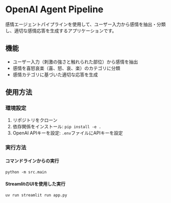 # OpenAI Agent Pipeline

感情エージェントパイプラインを使用して、ユーザー入力から感情を抽出・分類し、適切な感情応答を生成するアプリケーションです。

## 機能

- ユーザー入力（刺激の強さと触れられた部位）から感情を抽出
- 感情を喜怒哀楽（喜、怒、哀、楽）のカテゴリに分類
- 感情カテゴリに基づいた適切な応答を生成

## 使用方法

### 環境設定

1. リポジトリをクローン
2. 依存関係をインストール: `pip install -e .`
3. OpenAI APIキーを設定: `.env`ファイルにAPIキーを設定

### 実行方法

#### コマンドラインからの実行

```
python -m src.main
```

#### StreamlitのUIを使用した実行

```
uv run streamlit run app.py
```

